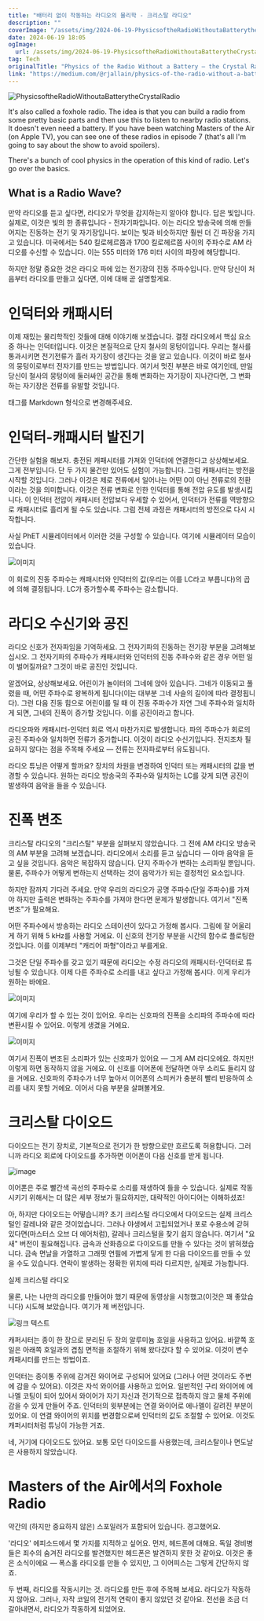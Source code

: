 ```yaml
---
title: "배터리 없이 작동하는 라디오의 물리학 - 크리스탈 라디오"
description: ""
coverImage: "/assets/img/2024-06-19-PhysicsoftheRadioWithoutaBatterytheCrystalRadio_0.png"
date: 2024-06-19 18:05
ogImage: 
  url: /assets/img/2024-06-19-PhysicsoftheRadioWithoutaBatterytheCrystalRadio_0.png
tag: Tech
originalTitle: "Physics of the Radio Without a Battery — the Crystal Radio"
link: "https://medium.com/@rjallain/physics-of-the-radio-without-a-battery-the-crystal-radio-a057a5650077"
---
```




![PhysicsoftheRadioWithoutaBatterytheCrystalRadio](/assets/img/2024-06-19-PhysicsoftheRadioWithoutaBatterytheCrystalRadio_0.png)

It's also called a foxhole radio. The idea is that you can build a radio from some pretty basic parts and then use this to listen to nearby radio stations. It doesn't even need a battery. If you have been watching Masters of the Air (on Apple TV), you can see one of these radios in episode 7 (that's all I'm going to say about the show to avoid spoilers).

There's a bunch of cool physics in the operation of this kind of radio. Let's go over the basics.

## What is a Radio Wave?


<div class="content-ad"></div>

만약 라디오를 듣고 싶다면, 라디오가 무엇을 감지하는지 알아야 합니다. 답은 빛입니다. 실제로, 이것은 빛의 한 종류입니다 - 전자기파입니다. 이는 라디오 방송국에 의해 만들어지는 진동하는 전기 및 자기장입니다. 보이는 빛과 비슷하지만 훨씬 더 긴 파장을 가지고 있습니다. 미국에서는 540 킬로헤르쯤과 1700 킬로헤르쯤 사이의 주파수로 AM 라디오를 수신할 수 있습니다. 이는 555 미터와 176 미터 사이의 파장에 해당합니다.

하지만 정말 중요한 것은 라디오 파에 있는 전기장의 진동 주파수입니다. 만약 당신이 처음부터 라디오를 만들고 싶다면, 이에 대해 곧 설명할게요.

# 인덕터와 캐패시터

이제 재밌는 물리학적인 것들에 대해 이야기해 보겠습니다. 결정 라디오에서 핵심 요소 중 하나는 인덕터입니다. 이것은 본질적으로 단지 철사의 뭉텅이입니다. 우리는 철사를 통과시키면 전기전류가 흘러 자기장이 생긴다는 것을 알고 있습니다. 이것이 바로 철사의 뭉텅이로부터 전자기를 만드는 방법입니다. 여기서 멋진 부분은 바로 여기인데, 만일 당신이 철사의 뭉텅이에 둘러싸인 공간을 통해 변화하는 자기장이 지나간다면, 그 변화하는 자기장은 전류를 유발할 것입니다.

<div class="content-ad"></div>

<table> 태그를 Markdown 형식으로 변경해주세요.

<div class="content-ad"></div>

# 인덕터-캐패시터 발진기

간단한 실험을 해보자. 충전된 캐패시터를 가져와 인덕터에 연결한다고 상상해보세요. 그게 전부입니다. 단 두 가지 물건만 있어도 실험이 가능합니다. 그럼 캐패시터는 방전을 시작할 것입니다. 그러나 이것은 제로 전류에서 일어나는 어떤 0이 아닌 전류로의 전환이라는 것을 의미합니다. 이것은 전류 변화로 인한 인덕터를 통해 전압 유도를 발생시킵니다. 이 인덕터 전압이 캐패시터 전압보다 우세할 수 있어서, 인덕터가 전류를 역방향으로 캐패시터로 흘리게 될 수도 있습니다. 그럼 전체 과정은 캐패시터의 방전으로 다시 시작합니다.

사실 PhET 시뮬레이터에서 이러한 것을 구성할 수 있습니다. 여기에 시뮬레이터 모습이 있습니다.

![이미지](https://miro.medium.com/v2/resize:fit:1000/1*wXALs6lEmmBpUSpqB4IBKA.gif)

<div class="content-ad"></div>

이 회로의 진동 주파수는 캐패시터와 인덕터의 값(우리는 이를 LC라고 부릅니다)의 곱에 의해 결정됩니다. LC가 증가할수록 주파수는 감소합니다.

# 라디오 수신기와 공진

라디오 신호가 전자파임을 기억하세요. 그 전자기파의 진동하는 전기장 부분을 고려해보십시오. 그 전자기파의 주파수가 캐패시터와 인덕터의 진동 주파수와 같은 경우 어떤 일이 벌어질까요? 그것이 바로 공진인 것입니다.

알겠어요, 상상해보세요. 어린이가 놀이터의 그네에 앉아 있습니다. 그네가 이동되고 풀렸을 때, 어떤 주파수로 왕복하게 됩니다(이는 대부분 그네 사슬의 길이에 따라 결정됩니다). 그런 다음 진동 힘으로 어린이를 밀 때 이 진동 주파수가 자연 그네 주파수와 일치하게 되면, 그네의 진폭이 증가할 것입니다. 이를 공진이라고 합니다.

<div class="content-ad"></div>

라디오파와 캐패시터-인덕터 회로 역시 마찬가지로 발생합니다. 파의 주파수가 회로의 공진 주파수와 일치하면 전류가 증가합니다. 이것이 라디오 수신기입니다. 전지조차 필요하지 않다는 점을 주목해 주세요 — 전류는 전자파로부터 유도됩니다.

라디오 튜닝은 어떻게 할까요? 장치의 차원을 변경하여 인덕터 또는 캐패시터의 값을 변경할 수 있습니다. 원하는 라디오 방송국의 주파수와 일치하는 LC를 갖게 되면 공진이 발생하여 음악을 들을 수 있습니다.

# 진폭 변조

크리스탈 라디오의 "크리스탈" 부분을 살펴보지 않았습니다. 그 전에 AM 라디오 방송국의 AM 부분을 고려해 보겠습니다. 라디오에서 소리를 듣고 싶습니다 — 아마 음악을 듣고 싶을 것입니다. 음악은 복잡하지 않습니다. 단지 주파수가 변하는 소리파일 뿐입니다. 물론, 주파수가 어떻게 변하는지 선택하는 것이 음악가가 되는 결정적인 요소입니다.

<div class="content-ad"></div>

하지만 잠까지 기다려 주세요. 만약 우리의 라디오가 공명 주파수(단일 주파수)를 가져야 하지만 출력은 변화하는 주파수를 가져야 한다면 문제가 발생합니다. 여기서 "진폭 변조"가 필요해요.

어떤 주파수에서 방송하는 라디오 스테이션이 있다고 가정해 봅시다. 그림에 잘 어울리게 하기 위해 5 kHz를 사용할 거에요. 이 신호의 전기장 부분을 시간의 함수로 플로팅한 것입니다. 이를 이제부터 "캐리어 파형"이라고 부를게요.

그것은 단일 주파수를 갖고 있기 때문에 라디오는 수정 라디오의 캐패시터-인덕터로 튜닝될 수 있습니다. 이제 다른 주파수로 소리를 내고 싶다고 가정해 봅시다. 이게 우리가 원하는 바에요.

<div class="content-ad"></div>


![이미지](/assets/img/2024-06-19-PhysicsoftheRadioWithoutaBatterytheCrystalRadio_2.png)

여기에 우리가 할 수 있는 것이 있어요. 우리는 신호파의 진폭을 소리파의 주파수에 따라 변환시킬 수 있어요. 이렇게 생겼을 거에요.

![이미지](/assets/img/2024-06-19-PhysicsoftheRadioWithoutaBatterytheCrystalRadio_3.png)

여기서 진폭이 변조된 소리파가 있는 신호파가 있어요 — 그게 AM 라디오에요. 하지만! 이렇게 하면 동작하지 않을 거에요. 이 신호를 이어폰에 전달하면 아무 소리도 들리지 않을 거에요. 신호파의 주파수가 너무 높아서 이어폰의 스피커가 충분히 빨리 반응하여 소리를 내지 못할 거에요. 이어서 다음 부분을 살펴볼게요.


<div class="content-ad"></div>

# 크리스탈 다이오드

다이오드는 전기 장치로, 기본적으로 전기가 한 방향으로만 흐르도록 허용합니다. 그러니까 라디오 회로에 다이오드를 추가하면 이어폰이 다음 신호를 받게 됩니다.

![image](/assets/img/2024-06-19-PhysicsoftheRadioWithoutaBatterytheCrystalRadio_4.png)

이어폰은 주로 빨간색 곡선의 주파수로 소리를 재생하여 들을 수 있습니다. 실제로 작동시키기 위해서는 더 많은 세부 정보가 필요하지만, 대략적인 아이디어는 이해하셨죠!

<div class="content-ad"></div>

아, 하지만 다이오드는 어떻습니까? 초기 크리스털 라디오에서 다이오드는 실제 크리스털인 갈레나와 같은 것이었습니다. 그러나 야생에서 고립되었거나 포로 수용소에 갇혀 있다면(마스터스 오브 더 에어처럼), 갈레나 크리스털을 찾기 쉽지 않습니다. 여기서 "요새" 버전이 필요해집니다. 금속과 산화층으로 다이오드를 만들 수 있다는 것이 밝혀졌습니다. 금속 면날을 가열하고 그래핏 연필에 가볍게 닿게 한 다음 다이오드를 만들 수 있을 수도 있습니다. 연락이 발생하는 정확한 위치에 따라 다르지만, 실제로 가능합니다.

실제 크리스털 라디오

물론, 나는 나만의 라디오를 만들어야 했기 때문에 동영상을 시청했고(이것은 꽤 좋았습니다) 시도해 보았습니다. 여기가 제 버전입니다.

![링크 텍스트](/assets/img/2024-06-19-PhysicsoftheRadioWithoutaBatterytheCrystalRadio_5.png)

<div class="content-ad"></div>

캐퍼시터는 종이 한 장으로 분리된 두 장의 알루미늄 호일을 사용하고 있어요. 바깥쪽 호일은 아래쪽 호일과의 겹침 면적을 조절하기 위해 왔다갔다 할 수 있어요. 이것이 변수 캐패시터를 만드는 방법이죠.

인덕터는 종이통 주위에 감겨진 와이어로 구성되어 있어요 (그러나 어떤 것이라도 주변에 감을 수 있어요). 이것은 자석 와이어를 사용하고 있어요. 일반적인 구리 와이어에 에나멜 코팅이 되어 있어서 와이어가 자기 자신과 전기적으로 접촉하지 않고 물체 주위에 감을 수 있게 만들어 주죠. 인덕터의 윗부분에는 연결 와이어로 에나멜이 갈려진 부분이 있어요. 이 연결 와이어의 위치를 변경함으로써 인덕터의 값도 조절할 수 있어요. 이것도 캐퍼시터처럼 튜닝이 가능한 거죠.

네, 거기에 다이오드도 있어요. 보통 모던 다이오드를 사용했는데, 크리스탈이나 면도날은 사용하지 않았습니다.

# Masters of the Air에서의 Foxhole Radio

<div class="content-ad"></div>

약간의 (하지만 중요하지 않은) 스포일러가 포함되어 있습니다. 경고했어요.

'라디오' 에피소드에서 몇 가지를 지적하고 싶어요. 먼저, 헤드폰에 대해요. 독일 경비병들은 죄수의 숨겨진 라디오를 발견했지만 헤드폰은 발견하지 못한 것 같아요. 이것은 좋은 소식이에요 — 폭스홀 라디오를 만들 수 있지만, 그 이어피스는 그렇게 간단하지 않죠.

두 번째, 라디오를 작동시키는 것. 라디오를 만든 후에 주목해 보세요. 라디오가 작동하지 않아요. 그러나, 자작 코일의 전기적 연락이 좋지 않았던 것 같아요. 전선을 조금 더 갈아내면서, 라디오가 작동하게 되었어요.